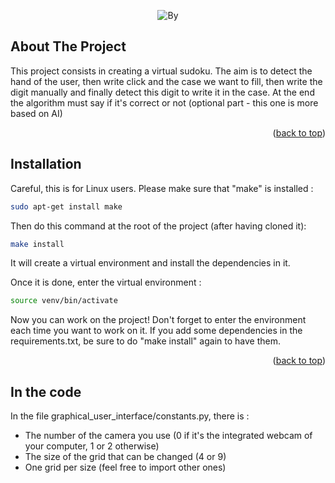 <!-- AUTHORS -->
<div align="center">

![By][by-shield] 

</div>

<!-- ABOUT THE PROJECT -->
## About The Project

This project consists in creating a virtual sudoku. The aim is to detect the hand of the user, then write click and the case we want to fill, then write the digit manually and finally detect this digit to write it in the case. At the end the algorithm must say if it's correct or not (optional part - this one is more based on AI)

<p align="right">(<a href="#readme-top">back to top</a>)</p>

<!-- HOW TO INSTALL -->
## Installation

Careful, this is for Linux users.
Please make sure that "make" is installed :

```bash
sudo apt-get install make
```

Then do this command at the root of the project (after having cloned it): 

```bash
make install
```

It will create a virtual environment and install the dependencies in it.

Once it is done, enter the virtual environment : 

```bash
source venv/bin/activate
```

Now you can work on the project! 
Don't forget to enter the environment each time you want to work on it.
If you add some dependencies in the requirements.txt, be sure to do "make install" again to have them.

<p align="right">(<a href="#readme-top">back to top</a>)</p>


## In the code
In the file graphical_user_interface/constants.py, there is : 
- The number of the camera you use (0 if it's the integrated webcam of your computer, 1 or 2 otherwise)
- The size of the grid that can be changed (4 or 9)
- One grid per size (feel free to import other ones)


<!-- MARKDOWN LINKS & IMAGES -->

[by-shield]: https://img.shields.io/badge/by-Elsa_%26_getget-blue
